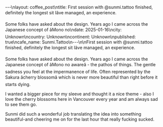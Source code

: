 ---\nlayout: coffee_post\ntitle: First session with @sunmi.tattoo finished, definitely the longest sit Iâve managed, an experience.

Some folks have asked about the design. Years ago I came across the Japanese concept of âMono no\ndate: 2025-01-16\ncity: Unknown\ncountry: Unknown\ncontinent: Unknown\npublished: true\ncafe_name: Sunmi.Tattoo\n---\n\nFirst session with @sunmi.tattoo finished, definitely the longest sit Iâve managed, an experience.

Some folks have asked about the design. Years ago I came across the Japanese concept of âMono no awareâ - the pathos of things. The gentle sadness you feel at the impermanence of life. Often represented by the Sakura âcherry blossomâ which is never more beautiful than right before it starts dying. 

I wanted a bigger piece for my sleeve and thought it a nice theme - also I love the cherry blossoms here in Vancouver every year and am always sad to see them go.

Sunmi did such a wonderful job translating the idea into something beautiful-and cheering me on for the last hour that really fucking sucked.